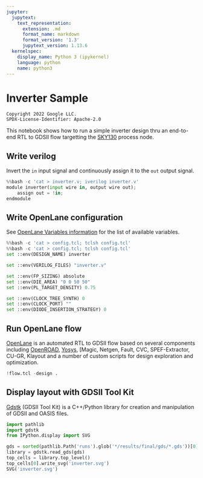 ```yaml
---
jupyter:
  jupytext:
    text_representation:
      extension: .md
      format_name: markdown
      format_version: '1.3'
      jupytext_version: 1.13.6
  kernelspec:
    display_name: Python 3 (ipykernel)
    language: python
    name: python3
---
```


# Inverter Sample

```
Copyright 2022 Google LLC.
SPDX-License-Identifier: Apache-2.0
```

This notebook shows how to run a simple inverter design thru an end-to-end RTL to GDSII flow targetting the [SKY130](https://github.com/google/skywater-pdk/) process node.

## Write verilog

Invert the `in` input signal and continuously assign it to the `out` output signal.

```python
%%bash -c 'cat > inverter.v; iverilog inverter.v'
module inverter(input wire in, output wire out);
    assign out = !in;
endmodule
```
## Write OpenLane configuration

See [OpenLane Variables information](https://github.com/The-OpenROAD-Project/OpenLane/blob/master/configuration/README.md) for the list of available variables.

```python
%%bash -c 'cat > config.tcl; tclsh config.tcl'
%%bash -c 'cat > config.tcl; tclsh config.tcl'
set ::env(DESIGN_NAME) inverter

set ::env(VERILOG_FILES) "inverter.v"

set ::env(FP_SIZING) absolute
set ::env(DIE_AREA) "0 0 50 50"
set ::env(PL_TARGET_DENSITY) 0.75

set ::env(CLOCK_TREE_SYNTH) 0
set ::env(CLOCK_PORT) ""
set ::env(DIODE_INSERTION_STRATEGY) 0
```

## Run OpenLane flow

[OpenLane](https://github.com/The-OpenROAD-Project/OpenLane) is an automated RTL to GDSII flow based on several components including [OpenROAD](https://github.com/The-OpenROAD-Project/OpenROAD), [Yosys](https://github.com/YosysHQ/yosys), [Magic, Netgen, Fault, CVC, SPEF-Extractor, CU-GR, Klayout and a number of custom scripts for design exploration and optimization.

```python tags=[]
!flow.tcl -design .
```

## Display layout with GDSII Tool Kit

[Gdstk](https://github.com/heitzmann/gdstk) (GDSII Tool Kit) is a C++/Python library for creation and manipulation of GDSII and OASIS files.

```python
import pathlib
import gdstk
from IPython.display import SVG

gds = sorted(pathlib.Path('runs').glob('*/results/final/gds/*.gds'))[0]
library = gdstk.read_gds(gds)
top_cells = library.top_level()
top_cells[0].write_svg('inverter.svg')
SVG('inverter.svg')
```
